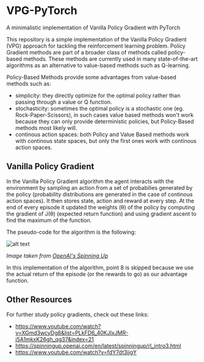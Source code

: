 # VPG-PyTorch
A minimalistic implementation of Vanilla Policy Gradient with PyTorch

This repository is a simple implementation of the Vanilla Policy Gradient (VPG) approach for tackling the reinforcement learning problem. Policy Gradient methods are part of a broader class of methods called policy-based methods. These methods are currently used in many state-of-the-art algorithms as an alternative to value-based methods such as Q-learning.

Policy-Based Methods provide some advantages from value-based methods such as:
- simplicity: they directly optimize for the optimal policy rather than passing through a value or Q function.
- stochasticity: sometimes the optimal policy is a stochastic one (eg. Rock-Paper-Scissors), in such cases value based methods won't work because they can only provide deterministic policies, but Policy-Based methods most likely will.
- continous action spaces: both Policy and Value Based methods work with continous state spaces, but only the first ones work with continous action spaces.

## Vanilla Policy Gradient
In the Vanilla Policy Gradient algorithm the agent interacts with the environment by sampling an action from a set of probabilies generated by the policy (probability distributions are generated in the case of continous action spaces).
It then stores state, action and reward at every step. At the end of every episode it updated the weights (θ) of the policy by computing the gradient of J(θ) (expected return function) and using gradient ascent to find the maximum of the function.

The pseudo-code for the algorithm is the following:

![alt text](https://spinningup.openai.com/en/latest/_images/math/47a7bd5139a29bc2d2dc85cef12bba4b07b1e831.svg "Policy Gradient Algorithm")

*Image taken from [OpenAI's Spinning Up](https://spinningup.openai.com)*

In this implementation of the algorithm, point 8 is skipped because we use the actual return of the episode (or the rewards to go) as our advantage function.

## Other Resources
For further study policy gradients, check out these links:
- https://www.youtube.com/watch?v=XGmd3wcyDg8&list=PLkFD6_40KJIxJMR-j5A1mkxK26gh_qg37&index=21
- https://spinningup.openai.com/en/latest/spinningup/rl_intro3.html
- https://www.youtube.com/watch?v=fdY7dt3ijgY
